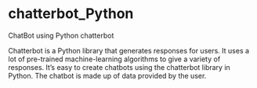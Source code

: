 # chatterbot_Python
ChatBot using Python chatterbot

Chatterbot is a Python library that generates responses for users. It uses a lot of pre-trained machine-learning algorithms to give a variety of responses. It’s easy to create chatbots using the chatterbot library in Python. The chatbot is made up of data provided by the user.
